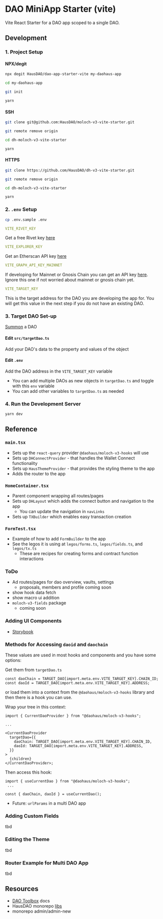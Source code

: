 # DAO MiniApp Starter (vite)

Vite React Starter for a DAO app scoped to a single DAO.

## Development

### 1. Project Setup

#### NPX/degit

```bash
npx degit HausDAO/dao-app-starter-vite my-daohaus-app

cd my-daohaus-app

git init

yarn
```

#### SSH

```bash
git clone git@github.com:HausDAO/moloch-v3-vite-starter.git

git remote remove origin

cd dh-moloch-v3-vite-starter

yarn
```

#### HTTPS

```bash
git clone https://github.com/HausDAO/dh-v3-vite-starter.git

git remote remove origin

cd dh-moloch-v3-vite-starter

yarn
```

### 2. `.env` Setup

```bash
cp .env.sample .env
```

```yaml
VITE_RIVET_KEY
```

Get a free Rivet key [here](https://rivet.cloud/)

```yaml
VITE_EXPLORER_KEY
```

Get an Etherscan API key [here](https://etherscan.io/apis)

```yaml
VITE_GRAPH_API_KEY_MAINNET
```

If developing for Mainnet or Gnosis Chain you can get an API key [here](https://thegraph.com/explorer/subgraph?id=GfHFdFmiSwW1PKtnDhhcxhArwtTjVuMnXxQ5XcETF1bP&view=Overview). Ignore this one if not worried about mainnet or gnosis chain yet.

```yaml
VITE_TARGET_KEY
```

This is the target address for the DAO you are developing the app for. You will get this value in the next step if you do not have an existing DAO.

### 3. Target DAO Set-up

[Summon](https://summon.daohaus.club) a DAO

#### Edit `src/targetDao.ts`

Add your DAO's data to the property and values of the object

#### Edit `.env`

Add the DAO address in the `VITE_TARGET_KEY` variable

- You can add multiple DAOs as new objects in `targetDao.ts` and toggle with this `env` variable
- You can add other variables to `targetDao.ts` as needed

### 4. Run the Development Server

```bash
yarn dev
```

## Reference

### `main.tsx`

- Sets up the `react-query` provider `@daohaus/moloch-v3-hooks` will use
- Sets up `DHConnectProvider` - that handles the Wallet Connect functionality
- Sets up `HausThemeProvider` - that provides the styling theme to the app
- Adds the router to the app

### `HomeContainer.tsx`

- Parent component wrapping all routes/pages
- Sets up `DHLayout` which adds the connect button and navigation to the app
  - You can update the navigation in `navLinks`
- Sets up `TXBuilder` which enables easy transaction creation

### `FormTest.tsx`

- Example of how to add `FormBuilder` to the app
- See the legos it is using at `legos/forms.ts`, `legos/fields.ts`, and `legos/tx.ts`
  - These are recipes for creating forms and contract function interactions

### ToDo

- Ad routes/pages for dao overview, vaults, settings
  - proposals, members and profile coming soon
- show hook data fetch
- show macro ui addition
- `moloch-v3-fields` package
  - coming soon

### Adding UI Components

- [Storybook](https://storybook.js.org/)

### Methods for Accessing `daoid` and `daochain`

These values are used in most hooks and components and you have some options:

Get them from `targetDao.ts`

```tsx
const daoChain = TARGET_DAO[import.meta.env.VITE_TARGET_KEY].CHAIN_ID;
const daoId = TARGET_DAO[import.meta.env.VITE_TARGET_KEY].ADDRESS;
```

or load them into a context from the `@daohaus/moloch-v3-hooks` library and then there is a hook you can use.

Wrap your tree in this context:

```tsx
import { CurrentDaoProvider } from "@daohaus/moloch-v3-hooks";

...

<CurrentDaoProvider
  targetDao={{
    daoChain: TARGET_DAO[import.meta.env.VITE_TARGET_KEY].CHAIN_ID,
    daoId: TARGET_DAO[import.meta.env.VITE_TARGET_KEY].ADDRESS,
  }}
>
  {children}
</CurrentDaoProvider>;
```

Then access this hook:

```tsx
import { useCurrentDao } from "@daohaus/moloch-v3-hooks";
 ...

const { daoChain, daoId } = useCurrentDao();
```

- Future: `urlParams` in a multi DAO app

### Adding Custom Fields

tbd

### Editing the Theme

tbd

### Router Example for Multi DAO App

tbd

## Resources

- [DAO Toolbox](https://toolbox.daohaus.fun/) docs
- HausDAO monorepo [libs](https://github.com/HausDAO/monorepo/tree/develop/libs)
- monorepo admin/admin-new
